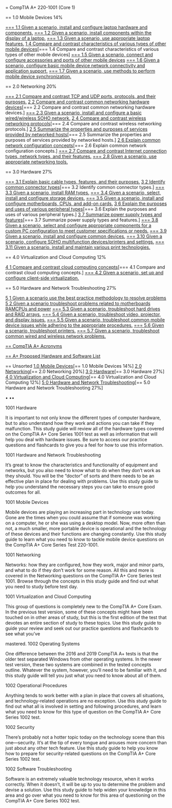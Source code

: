 = CompTIA A+ 220-1001 (Core 1)

== 1.0 Mobile Devices 14%

[=== 1.1 Given a scenario, install and configure laptop hardware and components.](1.1-Given-a-scenario,-install-and-configure-laptop-hardware-and-components.md)
[=== 1.2 Given a scenario, install components within the display of a laptop.](1.2-Given-a-scenario,-install-components-within-the-display-of-a-laptop.md)
[=== 1.3 Given a scenario, use appropriate laptop features.](1.3-Given-a-scenario,-use-appropriate-laptop-features.md)
[1 4 Compare and contrast characteristics of various types of other mobile devices](1.4-Compare-and-contrast-characteristics-of-various-types-of-other-mobile-devices.md)[=== 1.4 Compare and contrast characteristics of various types of other mobile devices]
[=== 1.5 Given a scenario, connect and configure accessories and ports of other mobile devices](1.5-Given-a-scenario,-connect-and-configure-accessories-and-ports-of-other-mobile-devices.md)
[=== 1.6 Given a scenario, configure basic mobile device network connectivity and application support.](1.6-Given-a-scenario,-configure-basic-mobile-device-network-connectivity-and-application-support.md)
[=== 1.7 Given a scenario, use methods to perform mobile device synchronization.](1.7-Given-a-scenario,-use-methods-to-perform-mobile-device-synchronization.md)

== 2.0 Networking 20%

[=== 2.1 Compare and contrast TCP and UDP ports, protocols, and their purposes.](2.1-Compare-and-contrast-TCP-and-UDP-ports,-protocols,-and-their-purposes.md)
[2 2 Compare and contrast common networking hardware devices](2.2-Compare-and-contrast-common-networking-hardware-devices.md)[=== 2.2 Compare and contrast common networking hardware devices.]
[=== 2.3 Given a scenario, install and configure a basic wired/wireless SOHO network.](2.3-Given-a-scenario,-install-and-configure-a-basic-wired-wireless-SOHO-network.md)
[2 4 Compare and contrast wireless networking protocols](2.4-Compare-and-contrast-wireless-networking-protocols.md)[=== 2.4 Compare and contrast wireless networking protocols.]
[2 5 Summarize the properties and purposes of services provided by networked hosts](2.5-Summarize-the-properties-and-purposes-of-services-provided-by-networked-hosts.md)[=== 2.5 Summarize the properties and purposes of services provided by networked hosts.]
[2 6 Explain common network configuration concepts](2.6-Explain-common-network-configuration-concepts.md)[=== 2.6 Explain common network configuration concepts.]
[=== 2.7 Compare and contrast Internet connection types, network types, and their features.](2.7-Compare-and-contrast-Internet-connection-types,-network-types,-and-their-features.md)
[=== 2.8 Given a scenario, use appropriate networking tools.](2.8-Given-a-scenario,-use-appropriate-networking-tools.md)

== 3.0 Hardware 27%

[=== 3.1 Explain basic cable types, features, and their purposes.](3.1-Explain-basic-cable-types,-features,-and-their-purposes.md)
[3 2 Identify common connector types](3.2-Identify-common-connector-types.md)[=== 3.2 Identify common connector types.]
[=== 3.3 Given a scenario, install RAM types.](3.3-Given-a-scenario,-install-RAM-types.md)
[=== 3.4 Given a scenario, select, install and configure storage devices.](3.4-Given-a-scenario,-select,-install-and-configure-storage-devices.md)
[=== 3.5 Given a scenario, install and configure motherboards, CPUs, and add-on cards.](3.5-Given-a-scenario,-install-and-configure-motherboards,-CPUs,-and-add-on-cards.md)
[3 6 Explain the purposes and uses of various peripheral types](3.6-Explain-the-purposes-and-uses-of-various-peripheral-types.md)[=== 3.6 Explain the purposes and uses of various peripheral types.]
[3 7 Summarize power supply types and features](3.7-Summarize-power-supply-types-and-features.md)[=== 3.7 Summarize power supply types and features.]
[=== 3.8 Given a scenario, select and configure appropriate components for a custom PC configuration to meet customer specifications or needs.](3.8-Given-a-scenario,-select-and-configure-appropriate-components-for-a-custom-PC-configuration-to-meet-customer-specifications-or-needs.md)
[=== 3.9 Given a scenario, install and configure common devices.](3.9-Given-a-scenario,-install-and-configure-common-devices.md)
[=== 3.10 Given a scenario, configure SOHO multifunction devices/printers and settings.](3.10-Given-a-scenario,-configure-SOHO-multifunction-devices-printers-and-settings.md)
[=== 3.11 Given a scenario, install and maintain various print technologies.](3.11-Given-a-scenario,-install-and-maintain-various-print-technologies.md)

== 4.0 Virtualization and Cloud Computing 12%

[4 1 Compare and contrast cloud computing concepts](4.1-Compare-and-contrast-cloud-computing-concepts.md)[=== 4.1 Compare and contrast cloud computing concepts.]
[=== 4.2 Given a scenario, set up and configure client-side virtualization.](4.2-Given-a-scenario,-set-up-and-configure-client-side-virtualization.md)

== 5.0 Hardware and Network Troubleshooting 27%

[5 1 Given a scenario use the best practice methodology to resolve problems](5.1-Given-a-scenario,-use-the-best-practice-methodology-to-resolve-problems.md)
[5 2 Given a scenario troubleshoot problems related to motherboards RAMCPUs and power](5.2-Given-a-scenario,-troubleshoot-problems-related-to-motherboards,-RAM,-CPUs,-and-power.md)
[=== 5.3 Given a scenario, troubleshoot hard drives and RAID arrays.](5.3-Given-a-scenario,-troubleshoot-hard-drives-and-RAID-arrays.md)
[=== 5.4 Given a scenario, troubleshoot video, projector, and display issues.](5.4-Given-a-scenario,-troubleshoot-video,-projector,-and-display-issues.md)
[=== 5.5 Given a scenario, troubleshoot common mobile device issues while adhering to the appropriate procedures.](5.5-Given-a-scenario,-troubleshoot-common-mobile-device-issues-while-adhering-to-the-appropriate-procedures.md)
[=== 5.6 Given a scenario, troubleshoot printers.](5.6-Given-a-scenario,-troubleshoot-printers.md)
[=== 5.7 Given a scenario, troubleshoot common wired and wireless network problems.](5.7-Given-a-scenario,-troubleshoot-common-wired-and-wireless-network-problems.md)

[== CompTIA A+ Acronyms](CompTIA-A+-Acronyms.md)

[== A+ Proposed Hardware and Software List](A+-Proposed-Hardware-and-Software-List)

== Unsorted
[1.0 Mobile Devices](1.0-Mobile-Devices.md)[== 1.0 Mobile Devices 14%]
[2 0 Networking](2.0-Networking.md)[== 2.0 Networking 20%]
[3 0 Hardware](3.0-Hardware.md)[== 3.0 Hardware 27%]
[4 0 Virtualization and Cloud Computing](4.0-Virtualization-and-Cloud-Computing.md)[== 4.0 Virtualization and Cloud Computing 12%]
[5 0 Hardware and Network Troubleshooting](5.0-Hardware-and-Network-Troubleshooting.md)[== 5.0 Hardware and Network Troubleshooting 27%]

• 
•• 



1001 Hardware

It is important to not only know the different types of computer hardware, but
to also understand how they work and actions you can take if they malfunction.
This study guide will review all of the hardware types covered on the CompTIA A+
Core Series 1001 test as well as information that will help you deal with
hardware issues. Be sure to access our practice questions and flashcards to give
you a feel for how to use this information.

1001 Hardware and Network Troubleshooting

It’s great to know the characteristics and functionality of equipment and
networks, but you also need to know what to do when they don’t work as they
should. You will be the “doctor” of sorts and there needs to be an effective
plan in place for dealing with problems. Use this study guide to help you
understand the necessary steps you can take to ensure good outcomes for all.

1001 Mobile Devices

Mobile devices are playing an increasing part in technology use today. Gone are
the times when you could assume that if someone was working on a computer, he or
she was using a desktop model. Now, more often than not, a much smaller, more
portable device is operational and the technology of these devices and their
functions are changing constantly. Use this study guide to learn what you need
to know to tackle mobile device questions on the CompTIA A+ Core Series Test
220-1001.

1001 Networking

Networks: how they are configured, how they work, major and minor parts, and
what to do if they don’t work for some reason. All this and more is covered in
the Networking questions on the CompTIA A+ Core Series test 1001. Browse through
the concepts in this study guide and find out what you need to study before test
day.

1001 Virtualization and Cloud Computing

This group of questions is completely new to the CompTIA A+ Core Exam. In the
previous test version, some of these concepts might have been touched on in
other areas of study, but this is the first edition of the test that devotes an
entire section of study to these topics. Use this study guide to guide your
review and seek out our practice questions and flashcards to see what you’ve

mastered.
1002 Operating Systems

One difference between the 2016 and 2019 CompTIA A+ tests is that the older test
separated Windows from other operating systems. In the newer test version, these
two systems are combined in the tested concepts outline. Whatever the system,
however, you’ll need to be familiar with it, and this study guide will tell you
just what you need to know about all of them.

1002 Operational Procedures

Anything tends to work better with a plan in place that covers all situations,
and technology-related operations are no exception. Use this study guide to find
out what all is involved in setting and following procedures, and learn what you
need to know for this type of question on the CompTIA A+ Core Series 1002 test.

1002 Security

There’s probably not a hotter topic today on the technology scene than this
one—security. It’s at the tip of every tongue and arouses more concern than just
about any other tech feature. Use this study guide to help you know how to
prepare for security-related questions on the CompTIA A+ Core Series 1002 test.

1002 Software Troubleshooting

Software is an extremely valuable technology resource, when it works correctly.
When it doesn’t, it will be up to you to determine the problem and devise a
solution. Use this study guide to help widen your knowledge in this area and go
over what you need to know for this area of questioning on the CompTIA A+ Core
Series 1002 test.
